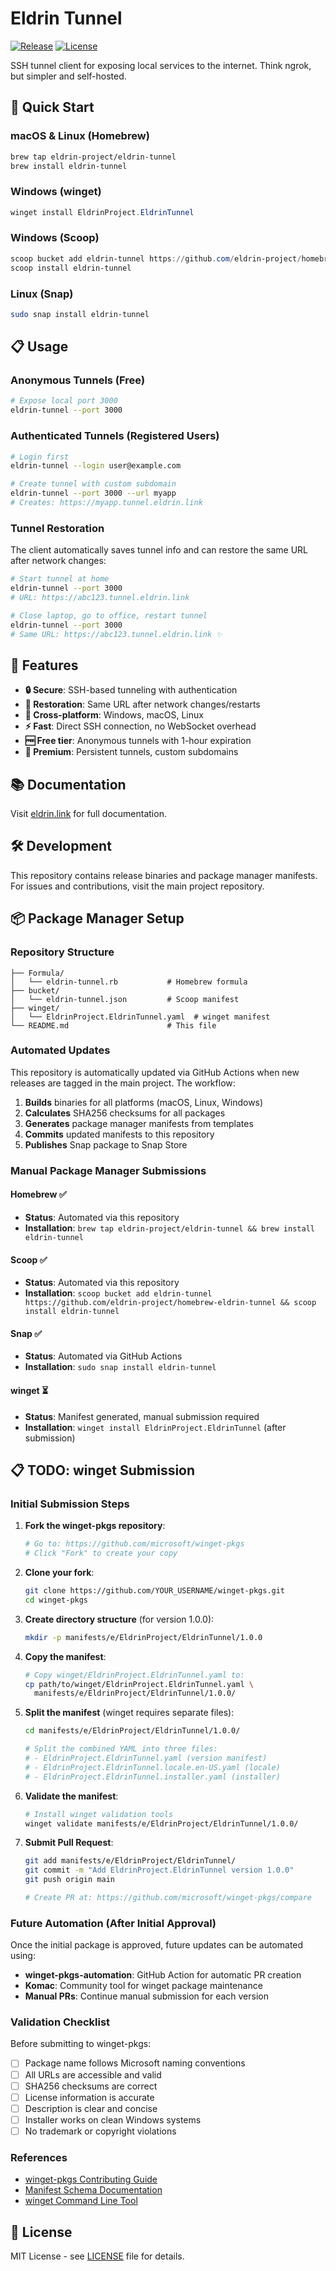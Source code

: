 # Eldrin Tunnel

[![Release](https://img.shields.io/github/v/release/eldrin-project/homebrew-eldrin-tunnel?label=version)](https://github.com/eldrin-project/homebrew-eldrin-tunnel/releases)
[![License](https://img.shields.io/badge/license-MIT-blue.svg)](LICENSE)

SSH tunnel client for exposing local services to the internet. Think ngrok, but simpler and self-hosted.

## 🚀 Quick Start

### macOS & Linux (Homebrew)

```bash
brew tap eldrin-project/eldrin-tunnel
brew install eldrin-tunnel
```

### Windows (winget)

```powershell
winget install EldrinProject.EldrinTunnel
```

### Windows (Scoop)

```powershell
scoop bucket add eldrin-tunnel https://github.com/eldrin-project/homebrew-eldrin-tunnel
scoop install eldrin-tunnel
```

### Linux (Snap)

```bash
sudo snap install eldrin-tunnel
```

## 📋 Usage

### Anonymous Tunnels (Free)
```bash
# Expose local port 3000
eldrin-tunnel --port 3000
```

### Authenticated Tunnels (Registered Users)
```bash
# Login first
eldrin-tunnel --login user@example.com

# Create tunnel with custom subdomain
eldrin-tunnel --port 3000 --url myapp
# Creates: https://myapp.tunnel.eldrin.link
```

### Tunnel Restoration
The client automatically saves tunnel info and can restore the same URL after network changes:

```bash
# Start tunnel at home
eldrin-tunnel --port 3000
# URL: https://abc123.tunnel.eldrin.link

# Close laptop, go to office, restart tunnel
eldrin-tunnel --port 3000
# Same URL: https://abc123.tunnel.eldrin.link ✨
```

## 🌟 Features

- **🔒 Secure**: SSH-based tunneling with authentication
- **🔄 Restoration**: Same URL after network changes/restarts
- **📱 Cross-platform**: Windows, macOS, Linux
- **⚡ Fast**: Direct SSH connection, no WebSocket overhead
- **🆓 Free tier**: Anonymous tunnels with 1-hour expiration
- **💎 Premium**: Persistent tunnels, custom subdomains

## 📚 Documentation

Visit [eldrin.link](https://eldrin.link) for full documentation.

## 🛠️ Development

This repository contains release binaries and package manager manifests. For issues and contributions, visit the main project repository.

## 📦 Package Manager Setup

### Repository Structure
```
├── Formula/
│   └── eldrin-tunnel.rb           # Homebrew formula
├── bucket/
│   └── eldrin-tunnel.json         # Scoop manifest  
├── winget/
│   └── EldrinProject.EldrinTunnel.yaml  # winget manifest
└── README.md                      # This file
```

### Automated Updates
This repository is automatically updated via GitHub Actions when new releases are tagged in the main project. The workflow:

1. **Builds** binaries for all platforms (macOS, Linux, Windows)
2. **Calculates** SHA256 checksums for all packages
3. **Generates** package manager manifests from templates
4. **Commits** updated manifests to this repository
5. **Publishes** Snap package to Snap Store

### Manual Package Manager Submissions

#### Homebrew ✅
- **Status**: Automated via this repository
- **Installation**: `brew tap eldrin-project/eldrin-tunnel && brew install eldrin-tunnel`

#### Scoop ✅  
- **Status**: Automated via this repository
- **Installation**: `scoop bucket add eldrin-tunnel https://github.com/eldrin-project/homebrew-eldrin-tunnel && scoop install eldrin-tunnel`

#### Snap ✅
- **Status**: Automated via GitHub Actions
- **Installation**: `sudo snap install eldrin-tunnel`

#### winget ⏳
- **Status**: Manifest generated, manual submission required
- **Installation**: `winget install EldrinProject.EldrinTunnel` (after submission)

## 📋 TODO: winget Submission

### Initial Submission Steps

1. **Fork the winget-pkgs repository**:
   ```bash
   # Go to: https://github.com/microsoft/winget-pkgs
   # Click "Fork" to create your copy
   ```

2. **Clone your fork**:
   ```bash
   git clone https://github.com/YOUR_USERNAME/winget-pkgs.git
   cd winget-pkgs
   ```

3. **Create directory structure** (for version 1.0.0):
   ```bash
   mkdir -p manifests/e/EldrinProject/EldrinTunnel/1.0.0
   ```

4. **Copy the manifest**:
   ```bash
   # Copy winget/EldrinProject.EldrinTunnel.yaml to:
   cp path/to/winget/EldrinProject.EldrinTunnel.yaml \
     manifests/e/EldrinProject/EldrinTunnel/1.0.0/
   ```

5. **Split the manifest** (winget requires separate files):
   ```bash
   cd manifests/e/EldrinProject/EldrinTunnel/1.0.0/
   
   # Split the combined YAML into three files:
   # - EldrinProject.EldrinTunnel.yaml (version manifest)
   # - EldrinProject.EldrinTunnel.locale.en-US.yaml (locale)
   # - EldrinProject.EldrinTunnel.installer.yaml (installer)
   ```

6. **Validate the manifest**:
   ```bash
   # Install winget validation tools
   winget validate manifests/e/EldrinProject/EldrinTunnel/1.0.0/
   ```

7. **Submit Pull Request**:
   ```bash
   git add manifests/e/EldrinProject/EldrinTunnel/
   git commit -m "Add EldrinProject.EldrinTunnel version 1.0.0"
   git push origin main
   
   # Create PR at: https://github.com/microsoft/winget-pkgs/compare
   ```

### Future Automation (After Initial Approval)

Once the initial package is approved, future updates can be automated using:

- **winget-pkgs-automation**: GitHub Action for automatic PR creation
- **Komac**: Community tool for winget package maintenance
- **Manual PRs**: Continue manual submission for each version

### Validation Checklist

Before submitting to winget-pkgs:

- [ ] Package name follows Microsoft naming conventions
- [ ] All URLs are accessible and valid
- [ ] SHA256 checksums are correct
- [ ] License information is accurate
- [ ] Description is clear and concise
- [ ] Installer works on clean Windows systems
- [ ] No trademark or copyright violations

### References

- [winget-pkgs Contributing Guide](https://github.com/microsoft/winget-pkgs/blob/master/CONTRIBUTING.md)
- [Manifest Schema Documentation](https://docs.microsoft.com/en-us/windows/package-manager/package/)
- [winget Command Line Tool](https://docs.microsoft.com/en-us/windows/package-manager/winget/)

## 📄 License

MIT License - see [LICENSE](LICENSE) file for details.